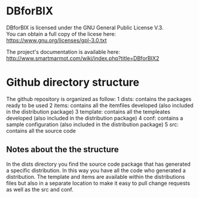 # DBforBIX
DBforBIX is licensed under the GNU General Public License  V.3. <br>
You can obtain a full copy of the licese here: https://www.gnu.org/licenses/gpl-3.0.txt <br>

The project's documentation is available here: http://www.smartmarmot.com/wiki/index.php?title=DBforBIX2 <br>

# Github directory structure
The github repository is organized as follow:
1 dists: contains the packages ready to be used
2 items: contains all the itemfiles developed (also included in the distribution package)
3 template: contains all the templeates developed (also included in the distribution package)
4 conf: contains a sample configuration (also included in the distribution package)
5 src: contains all the source code
## Notes about the the structure
In the dists directory you find the source code package that has generated a specific distribution. In this way you have all the code who generated a distribution.
The template and items are available within the distributions files but also in a separate location to make it easy to pull change requests as well as the src and conf.
